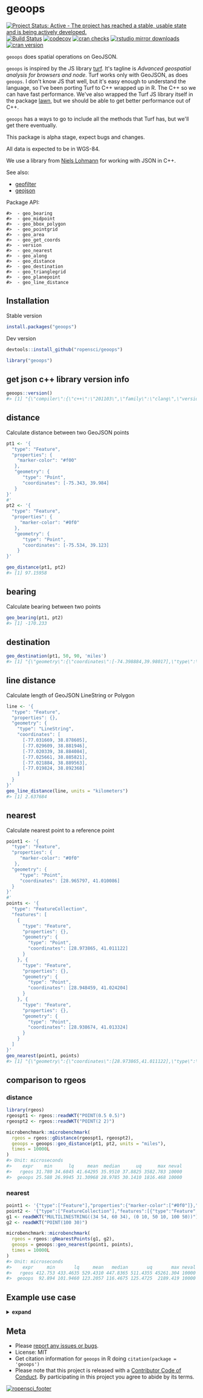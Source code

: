 geoops
======



[![Project Status: Active - The project has reached a stable, usable state and is being actively developed.](http://www.repostatus.org/badges/latest/active.svg)](http://www.repostatus.org/#active)
[![Build Status](https://travis-ci.org/ropensci/geoops.svg?branch=master)](https://travis-ci.org/ropensci/geoops)
[![codecov](https://codecov.io/gh/ropensci/geoops/branch/master/graph/badge.svg)](https://codecov.io/gh/ropensci/geoops)
[![cran checks](https://cranchecks.info/badges/worst/geoops)](https://cranchecks.info/pkgs/geoops)
[![rstudio mirror downloads](https://cranlogs.r-pkg.org/badges/geoops)](https://github.com/metacran/cranlogs.app)
[![cran version](https://www.r-pkg.org/badges/version/geoops)](https://cran.r-project.org/package=geoops)

`geoops` does spatial operations on GeoJSON.

`geoops` is inspired by the JS library [turf](http://turfjs.org/). It's
tagline is _Advanced geospatial analysis for browsers and node_.
Turf works only with GeoJSON, as does `geoops`. I don't know JS that well,
but it's easy enough to understand the language, so I've been porting
Turf to C++ wrapped up in R. The C++ so we can have fast performance. We've
also wrapped the Turf JS library itself in the package
[lawn](https://github.com/ropensci/lawn), but we should be able to get better
performance out of C++.

`geoops` has a ways to go to include all the methods that Turf has, but
we'll get there eventually.

This package is alpha stage, expect bugs and changes.

All data is expected to be in WGS-84.

We use a library from [Niels Lohmann](https://github.com/nlohmann/json)
for working with JSON in C++.

See also:

* [geofilter](https://github.com/ropensci/geofilter)
* [geojson](https://github.com/ropensci/geojson)

Package API:


```
#>  - geo_bearing
#>  - geo_midpoint
#>  - geo_bbox_polygon
#>  - geo_pointgrid
#>  - geo_area
#>  - geo_get_coords
#>  - version
#>  - geo_nearest
#>  - geo_along
#>  - geo_distance
#>  - geo_destination
#>  - geo_trianglegrid
#>  - geo_planepoint
#>  - geo_line_distance
```


## Installation

Stable version


```r
install.packages("geoops")
```

Dev version


```r
devtools::install_github("ropensci/geoops")
```


```r
library("geoops")
```

## get json c++ library version info


```r
geoops::version()
#> [1] "{\"compiler\":{\"c++\":\"201103\",\"family\":\"clang\",\"version\":\"10.0.0 (clang-1000.10.25.5)\"},\"copyright\":\"(C) 2013-2017 Niels Lohmann\",\"name\":\"JSON for Modern C++\",\"platform\":\"apple\",\"url\":\"https://github.com/nlohmann/json\",\"version\":{\"major\":3,\"minor\":1,\"patch\":2,\"string\":\"3.1.2\"}}"
```

## distance

Calculate distance between two GeoJSON points


```r
pt1 <- '{
  "type": "Feature",
  "properties": {
    "marker-color": "#f00"
   },
   "geometry": {
      "type": "Point",
      "coordinates": [-75.343, 39.984]
   }
}'
#'
pt2 <- '{
  "type": "Feature",
  "properties": {
     "marker-color": "#0f0"
   },
   "geometry": {
      "type": "Point",
      "coordinates": [-75.534, 39.123]
    }
}'
```


```r
geo_distance(pt1, pt2)
#> [1] 97.15958
```

## bearing

Calculate bearing between two points


```r
geo_bearing(pt1, pt2)
#> [1] -170.233
```

## destination


```r
geo_destination(pt1, 50, 90, 'miles')
#> [1] "{\"geometry\":{\"coordinates\":[-74.398884,39.98017],\"type\":\"Point\"},\"properties\":{},\"type\":\"Feature\"}"
```

## line distance

Calculate length of GeoJSON LineString or Polygon


```r
line <- '{
  "type": "Feature",
  "properties": {},
  "geometry": {
    "type": "LineString",
    "coordinates": [
      [-77.031669, 38.878605],
      [-77.029609, 38.881946],
      [-77.020339, 38.884084],
      [-77.025661, 38.885821],
      [-77.021884, 38.889563],
      [-77.019824, 38.892368]
    ]
  }
}'
geo_line_distance(line, units = "kilometers")
#> [1] 2.637684
```

## nearest

Calculate nearest point to a reference point


```r
point1 <- '{
  "type": "Feature",
  "properties": {
     "marker-color": "#0f0"
   },
  "geometry": {
     "type": "Point",
     "coordinates": [28.965797, 41.010086]
  }
}'
#'
points <- '{
  "type": "FeatureCollection",
  "features": [
    {
      "type": "Feature",
      "properties": {},
      "geometry": {
        "type": "Point",
        "coordinates": [28.973865, 41.011122]
      }
    }, {
      "type": "Feature",
      "properties": {},
      "geometry": {
        "type": "Point",
        "coordinates": [28.948459, 41.024204]
      }
    }, {
      "type": "Feature",
      "properties": {},
      "geometry": {
        "type": "Point",
        "coordinates": [28.938674, 41.013324]
      }
    }
  ]
}'
geo_nearest(point1, points)
#> [1] "{\"geometry\":{\"coordinates\":[28.973865,41.011122],\"type\":\"Point\"},\"properties\":{},\"type\":\"Feature\"}"
```


## comparison to rgeos

### distance


```r
library(rgeos)
rgeospt1 <- rgeos::readWKT("POINT(0.5 0.5)")
rgeospt2 <- rgeos::readWKT("POINT(2 2)")
```


```r
microbenchmark::microbenchmark(
  rgeos = rgeos::gDistance(rgeospt1, rgeospt2),
  geoops = geoops::geo_distance(pt1, pt2, units = "miles"),
  times = 10000L
)
#> Unit: microseconds
#>    expr    min      lq     mean  median      uq      max neval
#>   rgeos 31.780 34.6845 41.64295 35.9510 37.8825 3582.783 10000
#>  geoops 25.588 26.9945 31.30968 28.9785 30.1410 1816.468 10000
```

### nearest


```r
point1 <- '{"type":["Feature"],"properties":{"marker-color":["#0f0"]},"geometry":{"type":["Point"],"coordinates":[28.9658,41.0101]}}'
point2 <- '{"type":["FeatureCollection"],"features":[{"type":"Feature","properties":{},"geometry":{"type":"Point","coordinates":[28.9739,41.0111]}},{"type":"Feature","properties":{},"geometry":{"type":"Point","coordinates":[28.9485,41.0242]}},{"type":"Feature","properties":{},"geometry":{"type":"Point","coordinates":[28.9387,41.0133]}}]}'
g1 <- readWKT("MULTILINESTRING((34 54, 60 34), (0 10, 50 10, 100 50))")
g2 <- readWKT("POINT(100 30)")
```


```r
microbenchmark::microbenchmark(
  rgeos = rgeos::gNearestPoints(g1, g2),
  geoops = geoops::geo_nearest(point1, points),
  times = 10000L
)
#> Unit: microseconds
#>    expr     min       lq     mean   median       uq       max neval
#>   rgeos 412.753 433.4635 529.4310 447.8365 511.4355 45261.304 10000
#>  geoops  92.894 101.9460 123.2057 116.4675 125.4725  2189.419 10000
```

## Example use case

<details> <summary><strong>expand</strong></summary>

Get some GeoJSON data, a FeatureCollection of Polygons


```r
file <- system.file("examples/zillow_or.geojson", package = "geoops")
x <- paste0(readLines(file), collapse = "")
```

Break each polygon into separate JSON string


```r
library("jqr")
polys <- unclass(jq(x, ".features[]"))
```

Using `geo_area`, calculate the area of the polygon


```r
areas <- vapply(polys, geo_area, 1, USE.NAMES = FALSE)
```

Visualize area of the polygons as a histogram


```r
hist(areas, main = "")
```

![plot of chunk unnamed-chunk-20](tools/img/unnamed-chunk-20-1.png)

Visualize some of the polygons, all of them


```r
library(leaflet)
leaflet() %>%
  addProviderTiles(provider = "OpenStreetMap.Mapnik") %>%
  addGeoJSON(geojson = x) %>%
  setView(lng = -123, lat = 45, zoom = 7)
```

![plot of chunk unnamed-chunk-21](tools/img/unnamed-chunk-21-1.png)

Just one of them


```r
leaflet() %>%
  addProviderTiles(provider = "OpenStreetMap.Mapnik") %>%
  addGeoJSON(geojson = polys[1]) %>%
  setView(lng = -122.7, lat = 45.48, zoom = 13)
```

![plot of chunk unnamed-chunk-22](tools/img/unnamed-chunk-22-1.png)
</details>




## Meta

* Please [report any issues or bugs](https://github.com/ropensci/geoops/issues).
* License: MIT
* Get citation information for `geoops` in R doing `citation(package = 'geoops')`
* Please note that this project is released with a [Contributor Code of Conduct](CODE_OFCONDUCT.md).
By participating in this project you agree to abide by its terms.

[![ropensci_footer](https://ropensci.org/public_images/github_footer.png)](https://ropensci.org)
